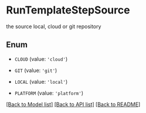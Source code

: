 # RunTemplateStepSource

the source local, cloud or git repository

## Enum

* `CLOUD` (value: `'cloud'`)

* `GIT` (value: `'git'`)

* `LOCAL` (value: `'local'`)

* `PLATFORM` (value: `'platform'`)

[[Back to Model list]](../README.md#documentation-for-models) [[Back to API list]](../README.md#documentation-for-api-endpoints) [[Back to README]](../README.md)


